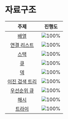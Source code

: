 # 자료구조

 주제 | 진행도 |
 :--: | :--: |
[배열](/자료구조/array.md) | ![100%](https://progress-bar.dev/0/?scale=8&title=progress&width=500&color=babaca&suffix=/8) |
[연결 리스트](/자료구조/linkedlist.md) | ![100%](https://progress-bar.dev/0/?scale=3&title=progress&width=500&color=babaca&suffix=/3) |
[스택](/자료구조/stack.md) | ![100%](https://progress-bar.dev/0/?scale=8&title=progress&width=500&color=babaca&suffix=/8) |
[큐](/자료구조/queue.md) | ![100%](https://progress-bar.dev/0/?scale=3&title=progress&width=500&color=babaca&suffix=/3) |
[덱](/자료구조/deque.md) | ![100%](https://progress-bar.dev/0/?scale=4&title=progress&width=500&color=babaca&suffix=/4) |
[이진 검색 트리](/자료구조/BinarySearchTree.md) | ![100%](https://progress-bar.dev/0/?scale=8&title=progress&width=500&color=babaca&suffix=/8) |
[우선순위 큐](/자료구조/Priority_Queue.md) | ![100%](https://progress-bar.dev/0/?scale=3&title=progress&width=500&color=babaca&suffix=/3) |
[해시](/자료구조/Hash.md) | ![100%](https://progress-bar.dev/0/?scale=8&title=progress&width=500&color=babaca&suffix=/8) |
[트라이](/자료구조/Trie.md) | ![100%](https://progress-bar.dev/0/?scale=3&title=progress&width=500&color=babaca&suffix=/3) |
